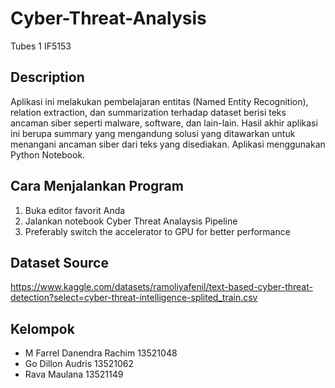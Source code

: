 # Cyber-Threat-Analysis
Tubes 1 IF5153

## Description
Aplikasi ini melakukan pembelajaran entitas (Named Entity Recognition), relation extraction, dan summarization terhadap dataset berisi teks ancaman siber seperti malware, software, dan lain-lain.
Hasil akhir aplikasi ini berupa summary yang mengandung solusi yang ditawarkan untuk menangani ancaman siber dari teks yang disediakan. Aplikasi menggunakan Python Notebook.

## Cara Menjalankan Program
1. Buka editor favorit Anda
2. Jalankan notebook Cyber Threat Analaysis Pipeline
3. Preferably switch the accelerator to GPU for better performance

## Dataset Source
https://www.kaggle.com/datasets/ramoliyafenil/text-based-cyber-threat-detection?select=cyber-threat-intelligence-splited_train.csv

## Kelompok
- M Farrel Danendra Rachim 13521048
- Go Dillon Audris 13521062
- Rava Maulana 13521149
